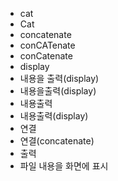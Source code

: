 ﻿- cat
- Cat
- concatenate
- conCATenate
- conCatenate
- display
- 내용을 출력(display)
- 내용을출력(display)
- 내용출력
- 내용출력(display)
- 연결
- 연결(concatenate)
- 출력
- 파일 내용을 화면에 표시
